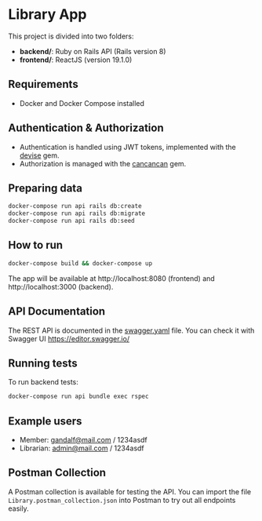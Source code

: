# Library App

This project is divided into two folders:

- **backend/**: Ruby on Rails API (Rails version 8)
- **frontend/**: ReactJS (version 19.1.0)

## Requirements
- Docker and Docker Compose installed

## Authentication & Authorization

- Authentication is handled using JWT tokens, implemented with the
  [devise](https://github.com/heartcombo/devise) gem.
- Authorization is managed with the [cancancan](https://github.com/CanCanCommunity/cancancan)
  gem.

## Preparing data
```bash
docker-compose run api rails db:create
docker-compose run api rails db:migrate
docker-compose run api rails db:seed

```

## How to run
```bash
docker-compose build && docker-compose up
```

The app will be available at http://localhost:8080 (frontend) and
http://localhost:3000 (backend).

## API Documentation

The REST API is documented in the [swagger.yaml](./swagger.yaml) file. You can check it
with Swagger UI https://editor.swagger.io/

## Running tests

To run backend tests:

```bash
docker-compose run api bundle exec rspec
```

## Example users
- Member: gandalf@mail.com / 1234asdf
- Librarian: admin@mail.com / 1234asdf

## Postman Collection

A Postman collection is available for testing the API. You can import the file `Library.postman_collection.json` into Postman to try out all endpoints easily.

